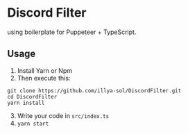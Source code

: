 # Discord Filter

using boilerplate for Puppeteer + TypeScript.

## Usage
1. Install Yarn or Npm
2. Then execute this:

```
git clone https://github.com/illya-sol/DiscordFilter.git
cd DiscordFilter
yarn install
```

3. Write your code in `src/index.ts`
4. `yarn start`
